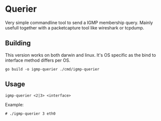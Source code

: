 Querier
===


Very simple commandline tool to send a IGMP membership query. Mainly usefull together 
with a packetcapture tool like wireshark or tcpdump. 

Building
---

This version works on both darwin and linux. It's OS specific as the bind to interface method differs
per OS.

```
go build -o igmp-querier ./cmd/igmp-querier
```


Usage
---

```
igmp-querier <2|3> <interface>
```

Example:
```
# ./igmp-querier 3 eth0
```


